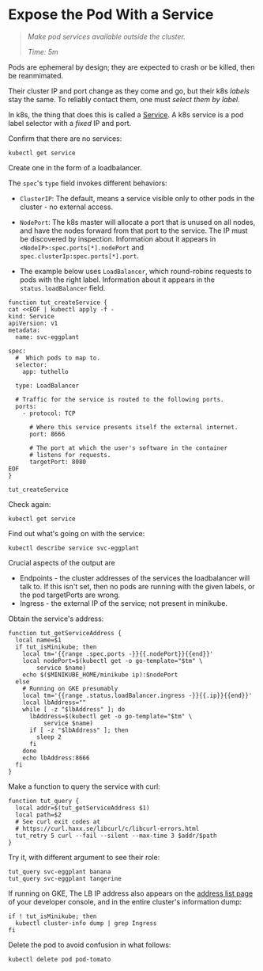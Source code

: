 # Expose the Pod With a Service

> _Make pod services available outside the cluster._
>
> _Time: 5m_

Pods are ephemeral by design; they are expected to
crash or be killed, then be reanmimated.

Their cluster IP and port change as they come and go,
but their k8s _labels_ stay the same.  To reliably
contact them, one must _select them by label_.

In k8s, the thing that does this is called a [Service].
A k8s service is a pod label selector with a _fixed_ IP
and port.

[Service]: https://kubernetes.io/docs/concepts/services-networking/service

Confirm that there are no services:

<!-- @getService @test -->
```
kubectl get service
```

Create one in the form of a loadbalancer.

The `spec`'s `type` field invokes different
behaviors:

* `ClusterIP`: The default, means a service
  visible only to other pods in the cluster - no
  external access.

* `NodePort`: The k8s master will allocate a port that
  is unused on all nodes, and have the nodes forward
  from that port to the service.  The IP must be
  discovered by inspection.  Information about it
  appears in `<NodeIP>:spec.ports[*].nodePort` and
  `spec.clusterIp:spec.ports[*].port`.

* The example below uses `LoadBalancer`, which
  round-robins requests to pods with the right label.
  Information about it appears in the
  `status.loadBalancer` field.

<!-- @funcCreateService @env @test -->
```
function tut_createService {
cat <<EOF | kubectl apply -f -
kind: Service
apiVersion: v1
metadata:
  name: svc-eggplant

spec:
  #  Which pods to map to.
  selector:
    app: tuthello

  type: LoadBalancer

  # Traffic for the service is routed to the following ports.
  ports:
    - protocol: TCP

      # Where this service presents itself the external internet.
      port: 8666

      # The port at which the user's software in the container
      # listens for requests.
      targetPort: 8080
EOF
}
```

<!-- @createService @test -->
```
tut_createService
```

Check again:

<!-- @getService @test -->
```
kubectl get service
```

Find out what's going on with the service:


<!-- @describeService @test -->
```
kubectl describe service svc-eggplant
```

Crucial aspects of the output are

* Endpoints - the cluster addresses of the services the
  loadbalancer will talk to.  If this isn't set, then
  no pods are running with the given labels, or the
  pod targetPorts are wrong.
* Ingress - the external IP of the service;
  not present in minikube.

Obtain the service's address:

<!-- @funcGetAddress @env @test -->
```
function tut_getServiceAddress {
  local name=$1
  if tut_isMinikube; then
    local tm='{{range .spec.ports -}}{{.nodePort}}{{end}}'
    local nodePort=$(kubectl get -o go-template="$tm" \
        service $name)
    echo $($MINIKUBE_HOME/minikube ip):$nodePort
  else
    # Running on GKE presumably
    local tm='{{range .status.loadBalancer.ingress -}}{{.ip}}{{end}}'
    local lbAddress=""
    while [ -z "$lbAddress" ]; do
      lbAddress=$(kubectl get -o go-template="$tm" \
          service $name)
      if [ -z "$lbAddress" ]; then
        sleep 2
      fi
    done
    echo lbAddress:8666
  fi
}
```

Make a function to query the service with curl:

<!-- @funcQueryServer @env @test -->
```
function tut_query {
  local addr=$(tut_getServiceAddress $1)
  local path=$2
  # See curl exit codes at
  # https://curl.haxx.se/libcurl/c/libcurl-errors.html
  tut_retry 5 curl --fail --silent --max-time 3 $addr/$path
}
```

Try it, with different argument to see their role:

<!-- @queryService @test -->
```
tut_query svc-eggplant banana
tut_query svc-eggplant tangerine
```

If running on GKE, The LB IP address also appears on the
[address list page](https://console.cloud.google.com/networking/addresses/list)
of your developer console, and in the entire cluster's
information dump:

<!-- @dumpClusterInfo -->
```
if ! tut_isMinikube; then
  kubectl cluster-info dump | grep Ingress
fi
```

Delete the pod to avoid confusion in what follows:

<!-- @deletePod @test -->
```
kubectl delete pod pod-tomato
```
